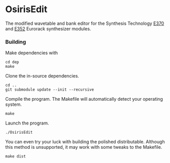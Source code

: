# OsirisEdit

The modified wavetable and bank editor for the Synthesis Technology [E370](http://synthtech.com/eurorack/E370/) and [E352](http://synthtech.com/eurorack/E352/) Eurorack synthesizer modules.

### Building

Make dependencies with

	cd dep
	make

Clone the in-source dependencies.

	cd ..
	git submodule update --init --recursive

Compile the program. The Makefile will automatically detect your operating system.

	make

Launch the program.

	./OsirisEdit

You can even try your luck with building the polished distributable. Although this method is unsupported, it may work with some tweaks to the Makefile.

	make dist
